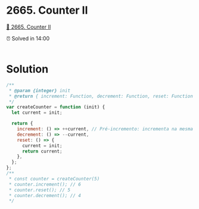 # 2665. Counter II

[🍄 2665. Counter II](https://leetcode.com/problems/counter-ii/description/)

<aside>
⏰ Solved in 14:00
</aside>
</br>

# Solution

```js
/**
 * @param {integer} init
 * @return { increment: Function, decrement: Function, reset: Function }
 */
var createCounter = function (init) {
  let current = init;

  return {
    increment: () => ++current, // Pré-incremento: incrementa na mesma linha
    decrement: () => --current,
    reset: () => {
      current = init;
      return current;
    },
  };
};
/**
 * const counter = createCounter(5)
 * counter.increment(); // 6
 * counter.reset(); // 5
 * counter.decrement(); // 4
 */
```
